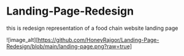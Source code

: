 # Landing-Page-Redesign
this is redesign representation of a food chain website landing page

![image_alt][https://github.com/HoneyRajgor/Landing-Page-Redesign/blob/main/landing-page.png?raw=true]
